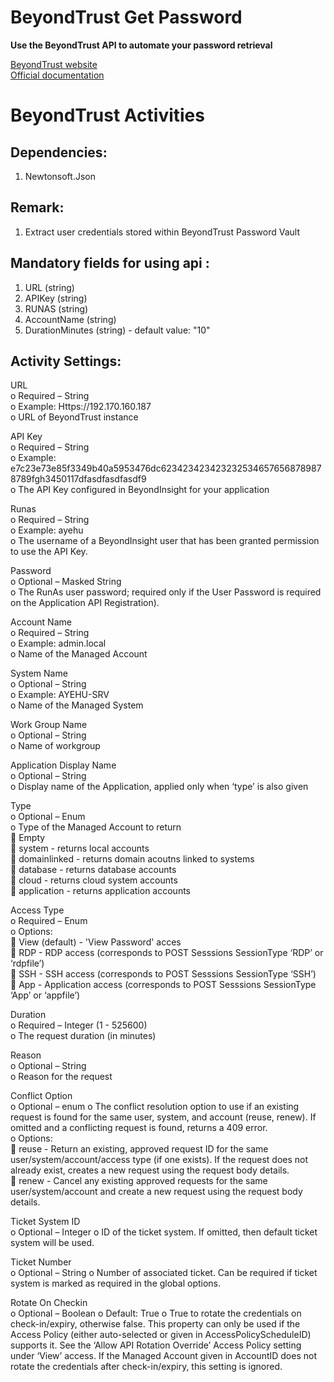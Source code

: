 # BeyondTrust Get Password
**Use the BeyondTrust API to automate your password retrieval**

[BeyondTrust website](https://www.beyondtrust.com/) <br/>
[Official documentation](https://www.beyondtrust.com/docs/privileged-remote-access/how-to/integrations/api/index.htm)

# BeyondTrust Activities

## Dependencies:
1. Newtonsoft.Json

## Remark:
1. Extract user credentials stored within BeyondTrust Password Vault

## Mandatory fields for using api :<br />
1. URL (string)
2. APIKey (string)
3. RUNAS (string)
4. AccountName (string)
5. DurationMinutes (string) - default value: "10"

## Activity Settings:<br />

URL <br />
o Required – String <br />
o Example: Https://192.170.160.187 <br />
o URL of BeyondTrust instance <br />

API Key <br />
o Required – String <br />
o Example: e7c23e73e85f3349b40a5953476dc6234234234232325346576568789878789fgh3450117dfasdfasdfasdf9 <br />
o The API Key configured in BeyondInsight for your application <br />

Runas <br />
o Required – String <br />
o Example: ayehu <br />
o The username of a BeyondInsight user that has been granted permission to use the API Key.<br />

Password <br />
o Optional – Masked String <br />
o The RunAs user password; required only if the User Password is required on the Application API Registration).<br />

Account Name <br />
o Required – String <br />
o Example: admin.local <br />
o Name of the Managed Account<br />

System Name <br />
o Optional – String <br />
o Example: AYEHU-SRV <br />
o Name of the Managed System<br />

Work Group Name <br />
o Optional – String <br />
o Name of workgroup<br />

Application Display Name <br />
o Optional – String <br />
o Display name of the Application, applied only when ‘type’ is also given<br />

Type <br />
o Optional – Enum <br />
o Type of the Managed Account to return <br />
 Empty <br />
 system - returns local accounts <br />
 domainlinked - returns domain acoutns linked to systems <br />
 database - returns database accounts <br />
 cloud - returns cloud system accounts <br />
 application - returns application accounts<br />

Access Type <br />
o Required – Enum <br />
o Options: <br />
 View (default) - 'View Password' acces <br />
 RDP - RDP access (corresponds to POST Sesssions SessionType ‘RDP’ or ‘rdpfile’) <br />
 SSH - SSH access (corresponds to POST Sesssions SessionType ‘SSH’) <br />
 App - Application access (corresponds to POST Sesssions SessionType ‘App’ or ‘appfile’)<br />

Duration <br />
o Required – Integer (1 - 525600) <br />
o The request duration (in minutes)<br />

Reason <br />
o Optional – String <br />
o Reason for the request<br />

Conflict Option <br />
o Optional – enum o The conflict resolution option to use if an existing request is found for the same user, system, and account (reuse, renew). If omitted and a conflicting request is found, returns a 409 error. <br />
o Options: <br />
 reuse - Return an existing, approved request ID for the same user/system/account/access type (if one exists). If the request does not already exist, creates a new request using the request body details. <br />
 renew - Cancel any existing approved requests for the same user/system/account and create a new request using the request body details.<br />

Ticket System ID <br />
o Optional – Integer o ID of the ticket system. If omitted, then default ticket system will be used.<br />

Ticket Number <br />
o Optional – String o Number of associated ticket. Can be required if ticket system is marked as required in the global options.<br />

Rotate On Checkin <br />
o Optional – Boolean o Default: True o True to rotate the credentials on check-in/expiry, otherwise false. This property can only be used if the Access Policy (either auto-selected or given in AccessPolicyScheduleID) supports it. See the ‘Allow API Rotation Override’ Access Policy setting under ‘View’ access. If the Managed Account given in AccountID does not rotate the credentials after check-in/expiry, this setting is ignored.<br />
